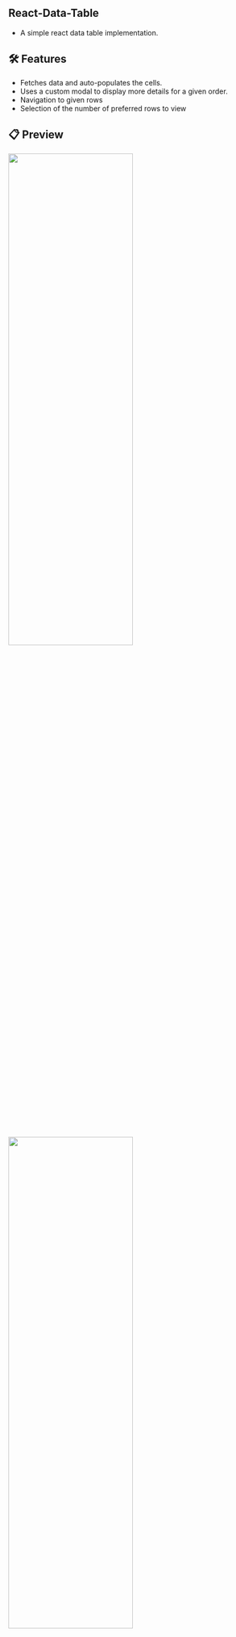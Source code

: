 ## React-Data-Table
- A simple react data table implementation.

## 🛠 Features
- Fetches data and auto-populates the cells.
- Uses a custom modal to display more details for a given order.
- Navigation to given rows
- Selection of the number of preferred rows to view

## 📋 Preview
<img src="https://github.com/thisgirlElan/React-Data-Table/assets/61628746/c7100c1c-0a96-4627-9249-f3fb66b90962.jpeg" height="50%" width="70%" /> 

<img src="(https://github.com/thisgirlElan/React-Data-Table/assets/61628746/5c8bdd14-6934-4d02-9467-76785016aae4.jpeg" height="50%" width="70%" />
